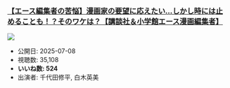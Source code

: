 ### [【エース編集者の苦悩】漫画家の要望に応えたい…しかし時には止めることも！？そのワケは？【講談社＆小学館エース漫画編集者】](https://www.youtube.com/watch?v=IVyCeRYIgbw)
[![](https://img.youtube.com/vi/IVyCeRYIgbw/sddefault.jpg)](https://www.youtube.com/watch?v=IVyCeRYIgbw)
-   公開日: 2025-07-08
-   視聴数: 35,108
-   **いいね数: 524**
-   出演者: 千代田修平, 白木英美
